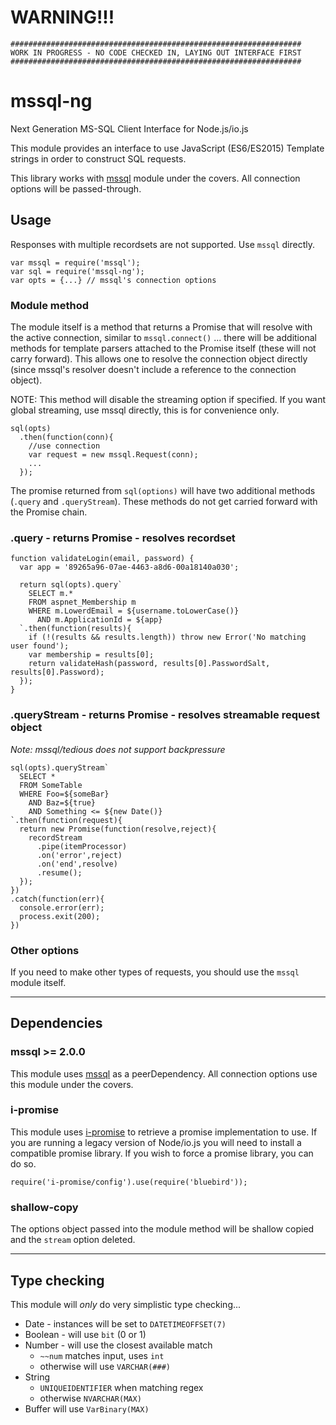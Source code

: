 # WARNING!!!

```
#################################################################
WORK IN PROGRESS - NO CODE CHECKED IN, LAYING OUT INTERFACE FIRST
#################################################################
```

# mssql-ng

Next Generation MS-SQL Client Interface for Node.js/io.js

This module provides an interface to use JavaScript (ES6/ES2015) Template strings in order to construct SQL requests. 

This library works with [mssql](https://www.npmjs.com/package/mssql)  module under the covers.  All connection options will be passed-through.


## Usage

Responses with multiple recordsets are not supported.  Use `mssql` directly.

```
var mssql = require('mssql');
var sql = require('mssql-ng');
var opts = {...} // mssql's connection options
```

### Module method

The module itself is a method that returns a Promise that will resolve with the active connection, similar to `mssql.connect()` ... there will be additional methods for template parsers attached to the Promise itself (these will not carry forward).  This allows one to resolve the connection object directly (since mssql's resolver doesn't include a reference to the connection object).

NOTE: This method will disable the streaming option if specified.  If you want global streaming, use mssql directly, this is for convenience only.

```
sql(opts)
  .then(function(conn){
    //use connection
    var request = new mssql.Request(conn);
    ...
  });
```

The promise returned from `sql(options)` will have two additional methods (`.query` and `.queryStream`).  These methods do not get carried forward with the Promise chain.


### .query - returns Promise - resolves recordset

```
function validateLogin(email, password) {
  var app = '89265a96-07ae-4463-a8d6-00a18140a030';

  return sql(opts).query`
    SELECT m.*
    FROM aspnet_Membership m
    WHERE m.LowerdEmail = ${username.toLowerCase()}
      AND m.ApplicationId = ${app}
  `.then(function(results){
    if (!(results && results.length)) throw new Error('No matching user found');
    var membership = results[0];
    return validateHash(password, results[0].PasswordSalt, results[0].Password);
  });
}
```

### .queryStream - returns Promise - resolves streamable request object

*Note: mssql/tedious does not support backpressure*

```
sql(opts).queryStream`
  SELECT *
  FROM SomeTable
  WHERE Foo=${someBar}
    AND Baz=${true}
    AND Something <= ${new Date()}
`.then(function(request){
  return new Promise(function(resolve,reject){
    recordStream
      .pipe(itemProcessor)
      .on('error',reject)
      .on('end',resolve)
      .resume();
  });
})
.catch(function(err){
  console.error(err);
  process.exit(200);
})
```

### Other options

If you need to make other types of requests, you should use the `mssql` module itself.

-----


## Dependencies


### mssql >= 2.0.0

This module uses [mssql](https://www.npmjs.com/package/mssql) as a peerDependency.  All connection options use this module under the covers.


### i-promise

This module uses [i-promise](https://www.npmjs.com/package/i-promise) to retrieve a promise implementation to use.  If you are running a legacy version of Node/io.js you will need to install a compatible promise library.  If you wish to force a promise library, you can do so.

```
require('i-promise/config').use(require('bluebird'));
```

### shallow-copy

The options object passed into the module method will be shallow copied and the `stream` option deleted.

-----


## Type checking

This module will *only* do very simplistic type checking...

* Date - instances will be set to `DATETIMEOFFSET(7)`
* Boolean - will use `bit` (0 or 1)
* Number - will use the closest available match
  * `~~num` matches input, uses `int`
  * otherwise will use `VARCHAR(###)`
* String
  * `UNIQUEIDENTIFIER` when matching regex
  * otherwise `NVARCHAR(MAX)`
* Buffer will use `VarBinary(MAX)`

